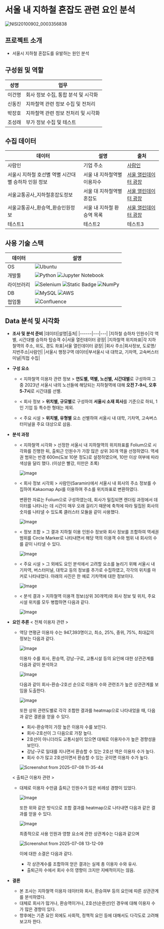 # 서울 내 지하철 혼잡도 관련 요인 분석
![NISI20100902_0003356838](https://github.com/user-attachments/assets/cba34b27-cf55-4e6a-b695-1e0abbb77fa7)

## 프로젝트 소개
* 서울시 지하철 혼잡도를 유발하는 원인 분석
## 구성원 및 역할
|성명|업무|
|------|---|
|이건명|회사 정보 수집, 통합 분석 및 시각화|
|신동진|지하철역 관련 정보 수집 및 전처리|
|박장호|지하철역 관련 정보 전처리 및 시각화|
|조성래|부가 정보 수집 및 테스트|
## 수집 데이터
|데이터|설명|출처|
|------|---|---|
|사람인|기업 주소|[사람인](https://www.saramin.co.kr/)|
|서울시 지하철 호선별 역별 시간대별 승하차 인원 정보|서울 내 지하철역별 이용자수|[서울 열린데이터 광장](https://data.seoul.go.kr/dataList/OA-12252/S/1/datasetView.do)|
|서울교통공사_지하철혼잡도정보|서울 대 지하철역별 혼잡도|[서울 열린데이터 광장](https://data.seoul.go.kr/dataList/OA-12928/F/1/datasetView.do)|
|서울교통공사_환승역_환승인원정보|서울 내 지하철 환승역 목록|[서울 열린데이터 광장](https://data.seoul.go.kr/dataList/OA-12033/S/1/datasetView.do)|
|테스트1|테스트2|테스트3|
## 사용 기술 스택
|데이터|설명|
|------|---|
|OS|![Ubuntu](https://img.shields.io/badge/Ubuntu-E95420?style=for-the-badge&logo=ubuntu&logoColor=white)|
|개발툴|![Python](https://img.shields.io/badge/python-3670A0?style=for-the-badge&logo=python&logoColor=ffdd54) ![Jupyter Notebook](https://img.shields.io/badge/jupyter-%23FA0F00.svg?style=for-the-badge&logo=jupyter&logoColor=white)|
|라이브러리|![Selenium](https://img.shields.io/badge/-selenium-%43B02A?style=for-the-badge&logo=selenium&logoColor=white) ![Static Badge](https://img.shields.io/badge/BeautifulSoup-you_like?style=flat&logoSize=105) ![NumPy](https://img.shields.io/badge/numpy-%23013243.svg?style=for-the-badge&logo=numpy&logoColor=white)|
|DB|![MySQL](https://img.shields.io/badge/mysql-4479A1.svg?style=for-the-badge&logo=mysql&logoColor=white) ![AWS](https://img.shields.io/badge/AWS-%23FF9900.svg?style=for-the-badge&logo=amazon-aws&logoColor=white)|
|협업툴|![Confluence](https://img.shields.io/badge/confluence-%23172BF4.svg?style=for-the-badge&logo=confluence&logoColor=white)|
## Data 분석 및 시각화
* **조사 및 분석 준비**
  |데이터|설명|출처|
  |------|---|---|
  |지하철 승하차 인원수|각 역별, 시간대별 승하차 탑승객 수|서울 열린데이터 광장|
  |지하철역 위치좌표|각 지하철역의 주소, 위도, 경도 좌표|서울 열린데이터 광장|
  |회사 주소|회사정보, 도로명/지번주소|사람인|
  |서울시 행정구역 데이터|부서울시 내 대학교, 기차역, 고속버스터미널|직접 수집|
  
* **구성 요소**
  * < 지하철역 이용자 관련 정보 >
    **연도별, 역별, 노선별, 시간대별**로 구성하여 그 중 2023년 서울시 내의 노선들에 해당되는 지하철역에 대해
    **오전 7-9시, 오후 5-7시**로 시간대를 선별.

  * < 회사 정보 >
    **위치별, 규모별**로 구성하여
    **서울시 소재 회사**를 기준으로 하되, 1인 기업 등 특수한 형태는 제외.

  * < 주요 시설 >
    **위치별, 유형별** 요소 선별하여 서울시 내 대학, 기차역, 고속버스터미널을 주요 대상으로 삼음.

* **분석 과정**
  * < 지하철역 시각화 >
    선정한 서울시 내 지하철역의 위치좌표를 Folium으로 시각화를 진행한 뒤, 출퇴근 인원수가 가장 많은 상위 30개 역을 선정하였다. 역세권 범위는 반경 600m(도보 10분 정도)로 설정하였으며, 10만 이상 여부에 따라 색상을 달리 했다. (이상은 빨강, 미만은 초록)
    
    ![image](https://github.com/user-attachments/assets/5be726ab-606e-4a86-a959-435285f06364)


  * < 회사 정보 시각회 >
    사람인(Saramin)에서 서울시 내 회사의 주소 정보를 수집하여 Kakaomap Api를 이용하여 주소를 위치좌표로 변환하였다.

    변환한 자료는 Folium으로 구성하였는데, 회사가 밀집되면 렌더링 과정에서 데이터를 나타나는 데 시간이 매우 오래 걸리기 때문에 축척에 따라 밀집된 회사의 숫자를 나타낼 수 있도록 클러스터 모듈을 같이 사용했다.

    ![Image](https://github.com/user-attachments/assets/e0046b0a-86c2-48df-a22d-2a3654a346d4)

  * < 정보 조합 >
    그 결과 지하철 이용 인원수 정보와 회사 정보를 조합하여 역세권 범위를 Circle Marker로 나타내면서 해당 역의 이용객 수와 범위 내 회사의 수를 같이 나타낼 수 있다.
    
    ![Image](https://github.com/user-attachments/assets/b3cab105-6354-4972-b113-2b037a22e0a2)

  * < 주요 시설 >
    그 외에도 요인 분석에서 고려할 요소를 늘리기 위해 서울시 내 기차역, 버스터미널, 대학교 등의 정보를 추가로 수집하였고, 각각의 위치를 마커로 나타내었다. 아래의 사진은 한 예로 기차역에 대한 정보이다.
    
    ![Image](https://github.com/user-attachments/assets/8c46abdb-889b-4f8d-ad00-aa752bc9cf13)

  * < 분석 결과 >
    지하철역 이용객 정보(상위 30개역)와 회사 정보 및 위치, 주요 시설 위치를 모두 병합하면 다음과 같다.
    
    ![Image](https://github.com/user-attachments/assets/ebf17be2-d868-4327-99dd-dfbc6facc8a4)

* **요인 추론**
  < 전체 이용자 관련 >
  * 역당 연평균 이용자 수는 947,393명이고, 최소, 25%, 중위, 75%, 최대값의 정보는 다음과 같다.
    
    ![Image](https://github.com/user-attachments/assets/0c202d05-d8ee-437c-b3e0-c730d7a65dc7)

    이용자 수를 회사, 환승역, 강남-구로, 교통시설 등의 요인에 대한 상관관계를 다음과 같이 분석하고
    
    ![Image](https://github.com/user-attachments/assets/96a13256-7a9c-479d-95d1-84e5d8d1fb65)

    다음과 같이 회사-환승-2호선 순으로 이용자 수와 관련조가 높은 상관관계를 보임을 도출한다.

    ![image](https://github.com/user-attachments/assets/839b7f93-db85-4355-94a7-0b5a43a83c7b)

    또한 상위 관련도별로 각각 조합한 결과를 heatmap으로 나타내었을 때, 다음과 같은 결론을 얻을 수 있다.

    - 회사-환승역이 가장 높은 이용자 수를 보인다.
    - 회사-2호선이 그 다음으로 가장 높다.
    - 2호선이 아니더라도 교통시설이 있으면 대체로 이용자수가 높은 경향성을 보인다.
    - 강남-구로 일대를 지나면서 환승할 수 있는 2호선 역은 이용자 수가 높다.
    - 회사 수가 많고 2호선이면서 환승할 수 있는 곳이면 이용자 수가 높다. 

    ![Screenshot from 2025-07-08 11-35-44](https://github.com/user-attachments/assets/a31e0232-9c8f-4bc2-88c0-222e88a45234)


  < 출퇴근 이용자 관련 >
  * 대체로 이용자 수만큼 출퇴근 인원수가 많은 비례성 경향이 있었다.

    ![Image](https://github.com/user-attachments/assets/2d6bcc34-d008-430d-8bae-bcfdee15ce19)


    또한 위와 같은 방식으로 조합 결과를 heatmap으로 나타내면 다음과 같은 결과를 얻을 수 있다.

    ![Image](https://github.com/user-attachments/assets/b0c1580f-7c74-421e-b13a-ab37f3cccb33)

    최종적으로 사용 인원과 영향 요소에 관한 상관계수는 다음과 같으며

    ![Screenshot from 2025-07-08 13-12-09](https://github.com/user-attachments/assets/a872a066-4568-4370-954a-3ef0a954df8a)

    이에 대한 소결은 다음과 같다.
    - 각 상관계수를 조합하여 얻은 결과는 실제 총 이용자 수와 유사.
    - 출퇴근자 수에서 회사 수의 영향이 크지만 지배적이지는 않음.
    
    
* **결론**
  * 본 조사는 지하철역 이용자 데이터와 회사, 환승여부 등의 요인에 따른 상관관계를 분석하였다.
  * 대체로 회사가 많거나, 환승역이거나, 2호선(순환선)인 경우에 대해 이용자 수가 많은 경향이 있다.
  * 향후에는 기존 요인 외에도 사회적, 정책적 요인 등에 대해서도 다각도로 고려해보고자 한다.
